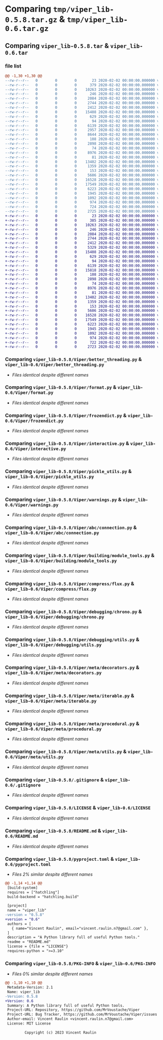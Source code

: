 # Comparing `tmp/viper_lib-0.5.8.tar.gz` & `tmp/viper_lib-0.6.tar.gz`

## Comparing `viper_lib-0.5.8.tar` & `viper_lib-0.6.tar`

### file list

```diff
@@ -1,30 +1,30 @@
--rw-r--r--   0        0        0       23 2020-02-02 00:00:00.000000 viper_lib-0.5.8/Viper.pth
--rw-r--r--   0        0        0      379 2020-02-02 00:00:00.000000 viper_lib-0.5.8/Viper/__init__.py
--rw-r--r--   0        0        0    10263 2020-02-02 00:00:00.000000 viper_lib-0.5.8/Viper/better_threading.py
--rw-r--r--   0        0        0      246 2020-02-02 00:00:00.000000 viper_lib-0.5.8/Viper/exceptions.py
--rw-r--r--   0        0        0     2084 2020-02-02 00:00:00.000000 viper_lib-0.5.8/Viper/format.py
--rw-r--r--   0        0        0     2744 2020-02-02 00:00:00.000000 viper_lib-0.5.8/Viper/frozendict.py
--rw-r--r--   0        0        0     2412 2020-02-02 00:00:00.000000 viper_lib-0.5.8/Viper/interactive.py
--rw-r--r--   0        0        0    15408 2020-02-02 00:00:00.000000 viper_lib-0.5.8/Viper/pickle_utils.py
--rw-r--r--   0        0        0      629 2020-02-02 00:00:00.000000 viper_lib-0.5.8/Viper/warnings.py
--rw-r--r--   0        0        0       94 2020-02-02 00:00:00.000000 viper_lib-0.5.8/Viper/abc/__init__.py
--rw-r--r--   0        0        0     6139 2020-02-02 00:00:00.000000 viper_lib-0.5.8/Viper/abc/connection.py
--rw-r--r--   0        0        0     2957 2020-02-02 00:00:00.000000 viper_lib-0.5.8/Viper/abc/flux.py
--rw-r--r--   0        0        0     8644 2020-02-02 00:00:00.000000 viper_lib-0.5.8/Viper/abc/io.py
--rw-r--r--   0        0        0      108 2020-02-02 00:00:00.000000 viper_lib-0.5.8/Viper/building/__init__.py
--rw-r--r--   0        0        0     2898 2020-02-02 00:00:00.000000 viper_lib-0.5.8/Viper/building/module_tools.py
--rw-r--r--   0        0        0       74 2020-02-02 00:00:00.000000 viper_lib-0.5.8/Viper/compress/__init__.py
--rw-r--r--   0        0        0     8976 2020-02-02 00:00:00.000000 viper_lib-0.5.8/Viper/compress/flux.py
--rw-r--r--   0        0        0       81 2020-02-02 00:00:00.000000 viper_lib-0.5.8/Viper/debugging/__init__.py
--rw-r--r--   0        0        0    13402 2020-02-02 00:00:00.000000 viper_lib-0.5.8/Viper/debugging/chrono.py
--rw-r--r--   0        0        0     1359 2020-02-02 00:00:00.000000 viper_lib-0.5.8/Viper/debugging/utils.py
--rw-r--r--   0        0        0      153 2020-02-02 00:00:00.000000 viper_lib-0.5.8/Viper/meta/__init__.py
--rw-r--r--   0        0        0     5606 2020-02-02 00:00:00.000000 viper_lib-0.5.8/Viper/meta/decorators.py
--rw-r--r--   0        0        0    16528 2020-02-02 00:00:00.000000 viper_lib-0.5.8/Viper/meta/iterable.py
--rw-r--r--   0        0        0    17549 2020-02-02 00:00:00.000000 viper_lib-0.5.8/Viper/meta/procedural.py
--rw-r--r--   0        0        0     6223 2020-02-02 00:00:00.000000 viper_lib-0.5.8/Viper/meta/utils.py
--rw-r--r--   0        0        0     1945 2020-02-02 00:00:00.000000 viper_lib-0.5.8/.gitignore
--rw-r--r--   0        0        0     1092 2020-02-02 00:00:00.000000 viper_lib-0.5.8/LICENSE
--rw-r--r--   0        0        0      974 2020-02-02 00:00:00.000000 viper_lib-0.5.8/README.md
--rw-r--r--   0        0        0      724 2020-02-02 00:00:00.000000 viper_lib-0.5.8/pyproject.toml
--rw-r--r--   0        0        0     2725 2020-02-02 00:00:00.000000 viper_lib-0.5.8/PKG-INFO
+-rw-r--r--   0        0        0       23 2020-02-02 00:00:00.000000 viper_lib-0.6/Viper.pth
+-rw-r--r--   0        0        0      385 2020-02-02 00:00:00.000000 viper_lib-0.6/Viper/__init__.py
+-rw-r--r--   0        0        0    10263 2020-02-02 00:00:00.000000 viper_lib-0.6/Viper/better_threading.py
+-rw-r--r--   0        0        0      246 2020-02-02 00:00:00.000000 viper_lib-0.6/Viper/exceptions.py
+-rw-r--r--   0        0        0     2084 2020-02-02 00:00:00.000000 viper_lib-0.6/Viper/format.py
+-rw-r--r--   0        0        0     2744 2020-02-02 00:00:00.000000 viper_lib-0.6/Viper/frozendict.py
+-rw-r--r--   0        0        0     2412 2020-02-02 00:00:00.000000 viper_lib-0.6/Viper/interactive.py
+-rw-r--r--   0        0        0     5329 2020-02-02 00:00:00.000000 viper_lib-0.6/Viper/io.py
+-rw-r--r--   0        0        0    15408 2020-02-02 00:00:00.000000 viper_lib-0.6/Viper/pickle_utils.py
+-rw-r--r--   0        0        0      629 2020-02-02 00:00:00.000000 viper_lib-0.6/Viper/warnings.py
+-rw-r--r--   0        0        0       94 2020-02-02 00:00:00.000000 viper_lib-0.6/Viper/abc/__init__.py
+-rw-r--r--   0        0        0     6139 2020-02-02 00:00:00.000000 viper_lib-0.6/Viper/abc/connection.py
+-rw-r--r--   0        0        0    15818 2020-02-02 00:00:00.000000 viper_lib-0.6/Viper/abc/io.py
+-rw-r--r--   0        0        0      108 2020-02-02 00:00:00.000000 viper_lib-0.6/Viper/building/__init__.py
+-rw-r--r--   0        0        0     2898 2020-02-02 00:00:00.000000 viper_lib-0.6/Viper/building/module_tools.py
+-rw-r--r--   0        0        0       74 2020-02-02 00:00:00.000000 viper_lib-0.6/Viper/compress/__init__.py
+-rw-r--r--   0        0        0     8976 2020-02-02 00:00:00.000000 viper_lib-0.6/Viper/compress/flux.py
+-rw-r--r--   0        0        0       81 2020-02-02 00:00:00.000000 viper_lib-0.6/Viper/debugging/__init__.py
+-rw-r--r--   0        0        0    13402 2020-02-02 00:00:00.000000 viper_lib-0.6/Viper/debugging/chrono.py
+-rw-r--r--   0        0        0     1359 2020-02-02 00:00:00.000000 viper_lib-0.6/Viper/debugging/utils.py
+-rw-r--r--   0        0        0      153 2020-02-02 00:00:00.000000 viper_lib-0.6/Viper/meta/__init__.py
+-rw-r--r--   0        0        0     5606 2020-02-02 00:00:00.000000 viper_lib-0.6/Viper/meta/decorators.py
+-rw-r--r--   0        0        0    16528 2020-02-02 00:00:00.000000 viper_lib-0.6/Viper/meta/iterable.py
+-rw-r--r--   0        0        0    17549 2020-02-02 00:00:00.000000 viper_lib-0.6/Viper/meta/procedural.py
+-rw-r--r--   0        0        0     6223 2020-02-02 00:00:00.000000 viper_lib-0.6/Viper/meta/utils.py
+-rw-r--r--   0        0        0     1945 2020-02-02 00:00:00.000000 viper_lib-0.6/.gitignore
+-rw-r--r--   0        0        0     1092 2020-02-02 00:00:00.000000 viper_lib-0.6/LICENSE
+-rw-r--r--   0        0        0      974 2020-02-02 00:00:00.000000 viper_lib-0.6/README.md
+-rw-r--r--   0        0        0      722 2020-02-02 00:00:00.000000 viper_lib-0.6/pyproject.toml
+-rw-r--r--   0        0        0     2723 2020-02-02 00:00:00.000000 viper_lib-0.6/PKG-INFO
```

### Comparing `viper_lib-0.5.8/Viper/better_threading.py` & `viper_lib-0.6/Viper/better_threading.py`

 * *Files identical despite different names*

### Comparing `viper_lib-0.5.8/Viper/format.py` & `viper_lib-0.6/Viper/format.py`

 * *Files identical despite different names*

### Comparing `viper_lib-0.5.8/Viper/frozendict.py` & `viper_lib-0.6/Viper/frozendict.py`

 * *Files identical despite different names*

### Comparing `viper_lib-0.5.8/Viper/interactive.py` & `viper_lib-0.6/Viper/interactive.py`

 * *Files identical despite different names*

### Comparing `viper_lib-0.5.8/Viper/pickle_utils.py` & `viper_lib-0.6/Viper/pickle_utils.py`

 * *Files identical despite different names*

### Comparing `viper_lib-0.5.8/Viper/warnings.py` & `viper_lib-0.6/Viper/warnings.py`

 * *Files identical despite different names*

### Comparing `viper_lib-0.5.8/Viper/abc/connection.py` & `viper_lib-0.6/Viper/abc/connection.py`

 * *Files identical despite different names*

### Comparing `viper_lib-0.5.8/Viper/building/module_tools.py` & `viper_lib-0.6/Viper/building/module_tools.py`

 * *Files identical despite different names*

### Comparing `viper_lib-0.5.8/Viper/compress/flux.py` & `viper_lib-0.6/Viper/compress/flux.py`

 * *Files identical despite different names*

### Comparing `viper_lib-0.5.8/Viper/debugging/chrono.py` & `viper_lib-0.6/Viper/debugging/chrono.py`

 * *Files identical despite different names*

### Comparing `viper_lib-0.5.8/Viper/debugging/utils.py` & `viper_lib-0.6/Viper/debugging/utils.py`

 * *Files identical despite different names*

### Comparing `viper_lib-0.5.8/Viper/meta/decorators.py` & `viper_lib-0.6/Viper/meta/decorators.py`

 * *Files identical despite different names*

### Comparing `viper_lib-0.5.8/Viper/meta/iterable.py` & `viper_lib-0.6/Viper/meta/iterable.py`

 * *Files identical despite different names*

### Comparing `viper_lib-0.5.8/Viper/meta/procedural.py` & `viper_lib-0.6/Viper/meta/procedural.py`

 * *Files identical despite different names*

### Comparing `viper_lib-0.5.8/Viper/meta/utils.py` & `viper_lib-0.6/Viper/meta/utils.py`

 * *Files identical despite different names*

### Comparing `viper_lib-0.5.8/.gitignore` & `viper_lib-0.6/.gitignore`

 * *Files identical despite different names*

### Comparing `viper_lib-0.5.8/LICENSE` & `viper_lib-0.6/LICENSE`

 * *Files identical despite different names*

### Comparing `viper_lib-0.5.8/README.md` & `viper_lib-0.6/README.md`

 * *Files identical despite different names*

### Comparing `viper_lib-0.5.8/pyproject.toml` & `viper_lib-0.6/pyproject.toml`

 * *Files 2% similar despite different names*

```diff
@@ -1,14 +1,14 @@
 [build-system]
 requires = ["hatchling"]
 build-backend = "hatchling.build"
 
 [project]
 name = "viper_lib"
-version = "0.5.8"
+version = "0.6"
 authors = [
   { name="Vincent Raulin", email="vincent.raulin.n7@gmail.com" },
 ]
 description = "A Python library full of useful Python tools."
 readme = "README.md"
 license = {file = "LICENSE"}
 requires-python = ">=3.10"
```

### Comparing `viper_lib-0.5.8/PKG-INFO` & `viper_lib-0.6/PKG-INFO`

 * *Files 0% similar despite different names*

```diff
@@ -1,10 +1,10 @@
 Metadata-Version: 2.1
 Name: viper_lib
-Version: 0.5.8
+Version: 0.6
 Summary: A Python library full of useful Python tools.
 Project-URL: Repository, https://github.com/MrVoustache/Viper
 Project-URL: Bug Tracker, https://github.com/MrVoustache/Viper/issues
 Author-email: Vincent Raulin <vincent.raulin.n7@gmail.com>
 License: MIT License
         
         Copyright (c) 2023 Vincent Raulin
```

